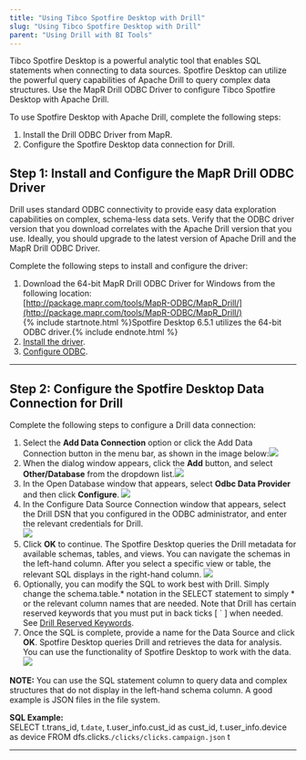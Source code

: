 ```yaml
---
title: "Using Tibco Spotfire Desktop with Drill"
slug: "Using Tibco Spotfire Desktop with Drill"
parent: "Using Drill with BI Tools"
---
```

Tibco Spotfire Desktop is a powerful analytic tool that enables SQL statements when connecting to data sources. Spotfire Desktop can utilize the powerful query capabilities of Apache Drill to query complex data structures. Use the MapR Drill ODBC Driver to configure Tibco Spotfire Desktop with Apache Drill.

To use Spotfire Desktop with Apache Drill, complete the following steps:

1.  Install the Drill ODBC Driver from MapR.
2.  Configure the Spotfire Desktop data connection for Drill.


## Step 1: Install and Configure the MapR Drill ODBC Driver 

Drill uses standard ODBC connectivity to provide easy data exploration capabilities on complex, schema-less data sets. Verify that the ODBC driver version that you download correlates with the Apache Drill version that you use. Ideally, you should upgrade to the latest version of Apache Drill and the MapR Drill ODBC Driver. 

Complete the following steps to install and configure the driver:

1. Download the 64-bit MapR Drill ODBC Driver for Windows from the following location:<br> [http://package.mapr.com/tools/MapR-ODBC/MapR_Drill/](http://package.mapr.com/tools/MapR-ODBC/MapR_Drill/)     
   {% include startnote.html %}Spotfire Desktop 6.5.1 utilizes the 64-bit ODBC driver.{% include endnote.html %}
2. [Install the driver]({{site.baseurl}}/docs/installing-the-driver-on-windows). 
3. [Configure ODBC]({{site.baseurl}}/docs/configuring-odbc-on-windows).

----------


## Step 2: Configure the Spotfire Desktop Data Connection for Drill 
Complete the following steps to configure a Drill data connection: 

1. Select the **Add Data Connection** option or click the Add Data Connection button in the menu bar, as shown in the image below:![](http://i.imgur.com/p3LNNBs.png)
2. When the dialog window appears, click the **Add** button, and select **Other/Database** from the dropdown list.![](http://i.imgur.com/u1g9kaT.png)
3. In the Open Database window that appears, select **Odbc Data Provider** and then click **Configure**. ![](http://i.imgur.com/8Gu0GAZ.png)
4. In the Configure Data Source Connection window that appears, select the Drill DSN that you configured in the ODBC administrator, and enter the relevant credentials for Drill.<br> ![](http://i.imgur.com/Yd6BKls.png) 
5. Click **OK** to continue. The Spotfire Desktop queries the Drill metadata for available schemas, tables, and views. You can navigate the schemas in the left-hand column. After you select a specific view or table, the relevant SQL displays in the right-hand column. 
![](http://i.imgur.com/wNBDs5q.png)
6. Optionally, you can modify the SQL to work best with Drill. Simply change the schema.table.* notation in the SELECT statement to simply * or the relevant column names that are needed. 
Note that Drill has certain reserved keywords that you must put in back ticks [ ` ] when needed. See [Drill Reserved Keywords](http://drill.apache.org/docs/reserved-keywords/).
7. Once the SQL is complete, provide a name for the Data Source and click **OK**. Spotfire Desktop queries Drill and retrieves the data for analysis. You can use the functionality of Spotfire Desktop to work with the data.
![](http://i.imgur.com/j0MWorh.png)

**NOTE:** You can use the SQL statement column to query data and complex structures that do not display in the left-hand schema column. A good example is JSON files in the file system.

**SQL Example:**<br>
SELECT t.trans_id, t.`date`, t.user_info.cust_id as cust_id, t.user_info.device as device FROM dfs.clicks.`/clicks/clicks.campaign.json` t

----------
